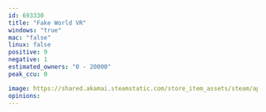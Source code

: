 ```yaml
---
id: 693330
title: "Fake World VR"
windows: "true"
mac: "false"
linux: false
positive: 9
negative: 1
estimated_owners: "0 - 20000"
peak_ccu: 0

image: https://shared.akamai.steamstatic.com/store_item_assets/steam/apps/693330/header.jpg?t=1701826957
opinions:
---
```


